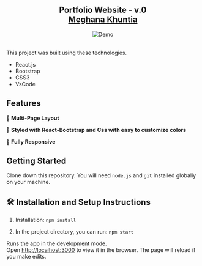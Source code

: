 <h2 align="center">
  Portfolio Website - v.0<br/>
  <a href="" target="_blank">Meghana Khuntia</a>
</h2>
<div align="center">
  <img alt="Demo" src="./Images/readme-img1.png" />
</div>

<br/>


This project was built using these technologies.

- React.js
- Bootstrap
- CSS3
- VsCode

## Features

**📖 Multi-Page Layout**

**🎨 Styled with React-Bootstrap and Css with easy to customize colors**

**📱 Fully Responsive**

## Getting Started

Clone down this repository. You will need `node.js` and `git` installed globally on your machine.

## 🛠 Installation and Setup Instructions

1. Installation: `npm install`

2. In the project directory, you can run: `npm start`

Runs the app in the development mode.\
Open [http://localhost:3000](http://localhost:3000) to view it in the browser.
The page will reload if you make edits.

